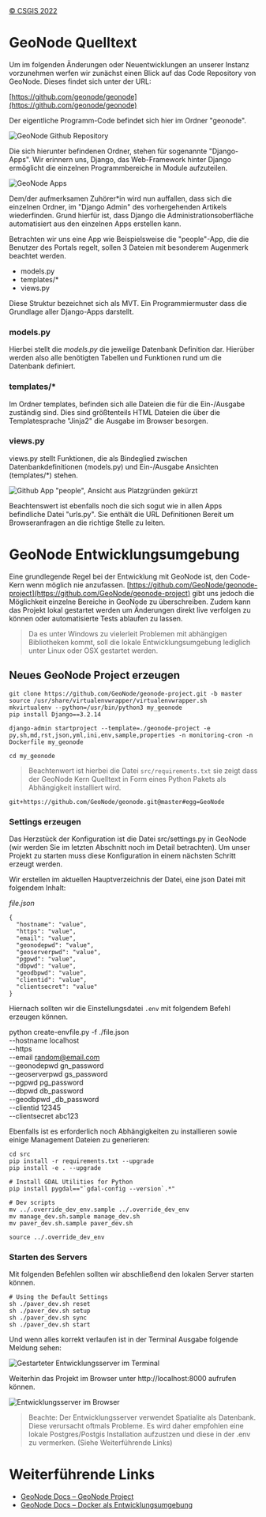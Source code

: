 <!-- the Menu -->
<link rel="stylesheet" media="all" href="../styles.css" />
<div id="logo"><a href="https://csgis.de">© CSGIS 2022</a></div>
<div id="menu"></div>
<div id="jumpMenu"></div>
<script src="../menu.js"></script>
<script src="../jumpmenu.js"></script>
<!-- the Menu -->


# GeoNode Quelltext

Um im folgenden Änderungen oder Neuentwicklungen an unserer Instanz vorzunehmen werfen wir zunächst einen Blick auf das Code Repository von GeoNode. Dieses findet sich unter der URL:

[https://github.com/geonode/geonode](https://github.com/geonode/geonode)

Der eigentliche Programm-Code befindet sich hier im Ordner "geonode".

![GeoNode Github Repository](images/github_geonode.jpeg)

Die sich hierunter befindenen Ordner, stehen für sogenannte "Django-Apps". Wir erinnern uns, Django, das Web-Framework hinter Django ermöglicht die einzelnen Programmbereiche in Module aufzuteilen.

![GeoNode Apps](images/github_apps.jpeg)

Dem/der aufmerksamen Zuhörer*in  wird nun auffallen, dass sich die einzelnen Ordner, im "Django Admin" des vorhergehenden Artikels wiederfinden. Grund hierfür ist, dass Django die Administrationsoberfläche automatisiert aus den einzelnen Apps erstellen kann.  

Betrachten wir uns eine App wie Beispielsweise die "people"-App, die die Benutzer des Portals regelt, sollen 3 Dateien mit besonderem Augenmerk beachtet werden.

- models.py
- templates/*
- views.py

Diese Struktur bezeichnet sich als MVT. Ein Programmiermuster dass die Grundlage aller Django-Apps darstellt.

### models.py
Hierbei stellt die *models.py* die jeweilige Datenbank Definition dar. Hierüber werden also alle benötigten Tabellen und Funktionen rund um die Datenbank definiert.

### templates/*
Im Ordner templates, befinden sich alle Dateien die für die Ein-/Ausgabe zuständig sind. Dies sind größtenteils HTML Dateien die über die Templatesprache "Jinja2" die Ausgabe im Browser besorgen.

### views.py
views.py stellt Funktionen, die als Bindeglied zwischen Datenbankdefinitionen (models.py) und Ein-/Ausgabe Ansichten (templates/*) stehen.

![Github App "people", Ansicht aus Platzgründen gekürzt](images/github_people.jpeg)

Beachtenswert ist ebenfalls noch die sich sogut wie in allen Apps befindliche Datei "urls.py". Sie enthält die URL Definitionen Bereit um Browseranfragen an die richtige Stelle zu leiten. 


# GeoNode Entwicklungsumgebung

Eine grundlegende Regel bei der Entwicklung mit GeoNode ist, den Code-Kern wenn möglich nie anzufassen. [https://github.com/GeoNode/geonode-project](https://github.com/GeoNode/geonode-project) gibt uns jedoch die Möglichkeit einzelne Bereiche in GeoNode zu überschreiben. Zudem kann das Projekt lokal gestartet werden um Änderungen direkt live verfolgen zu können oder automatisierte Tests ablaufen zu lassen.

> Da es unter Windows zu vielerleit Problemen mit abhängigen Bibliotheken kommt, soll die lokale Entwicklungsumgebung lediglich unter Linux oder OSX gestartet werden.

## Neues GeoNode Project erzeugen

```
git clone https://github.com/GeoNode/geonode-project.git -b master
source /usr/share/virtualenvwrapper/virtualenvwrapper.sh
mkvirtualenv --python=/usr/bin/python3 my_geonode
pip install Django==3.2.14

django-admin startproject --template=./geonode-project -e py,sh,md,rst,json,yml,ini,env,sample,properties -n monitoring-cron -n Dockerfile my_geonode

cd my_geonode
```

> Beachtenwert ist hierbei die Datei `src/requirements.txt` sie zeigt dass der GeoNode Kern Quelltext in Form eines Python Pakets als Abhängigkeit installiert wird.

```
git+https://github.com/GeoNode/geonode.git@master#egg=GeoNode
```


### Settings erzeugen

Das Herzstück der Konfiguration ist die Datei src/settings.py in GeoNode (wir werden Sie im letzten Abschnitt noch im Detail betrachten). Um unser Projekt zu starten muss diese Konfiguration in einem nächsten Schritt erzeugt werden.


Wir erstellen im aktuellen Hauptverzeichnis der Datei, eine json Datei mit folgendem Inhalt:

*file.json*

```
{
  "hostname": "value",
  "https": "value",
  "email": "value",
  "geonodepwd": "value",
  "geoserverpwd": "value",
  "pgpwd": "value",
  "dbpwd": "value",
  "geodbpwd": "value",
  "clientid": "value",
  "clientsecret": "value"
} 
```

Hiernach sollten wir die Einstellungsdatei `.env` mit folgendem Befehl erzeugen können.

python create-envfile.py -f ./file.json \
  --hostname localhost \
  --https \
  --email random@email.com \
  --geonodepwd gn_password \
  --geoserverpwd gs_password \
  --pgpwd pg_password \
  --dbpwd db_password \
  --geodbpwd _db_password \
  --clientid 12345 \
  --clientsecret abc123 

Ebenfalls ist es erforderlich noch Abhängigkeiten zu installieren sowie einige Management Dateien zu generieren:

```
cd src
pip install -r requirements.txt --upgrade
pip install -e . --upgrade

# Install GDAL Utilities for Python
pip install pygdal=="`gdal-config --version`.*"

# Dev scripts
mv ../.override_dev_env.sample ../.override_dev_env
mv manage_dev.sh.sample manage_dev.sh
mv paver_dev.sh.sample paver_dev.sh

source ../.override_dev_env
```


### Starten des Servers

Mit folgenden Befehlen sollten wir abschließend den lokalen Server starten können.

```
# Using the Default Settings
sh ./paver_dev.sh reset
sh ./paver_dev.sh setup
sh ./paver_dev.sh sync
sh ./paver_dev.sh start
```

Und wenn alles korrekt verlaufen ist in der Terminal Ausgabe folgende Meldung sehen:

![Gestarteter Entwicklungsserver im Terminal](images/dev_server_terminal.jpeg)


Weiterhin das Projekt im Browser unter http://localhost:8000 aufrufen können.

![Entwicklungsserver im Browser](images/dev_server_im_browser.jpeg)

> Beachte: Der Entwicklungsserver verwendet Spatialite als Datenbank. Diese verursacht oftmals Probleme. Es wird daher empfohlen eine lokale Postgres/Postgis Installation aufzustzen und diese in der .env zu vermerken. (Siehe Weiterführende Links)

# Weiterführende Links

- [GeoNode Docs – GeoNode Project](https://docs.geonode.org/en/master/install/advanced/project/index.html)
- [GeoNode Docs – Docker als Entwicklungsumgebung](https://docs.geonode.org/en/master/devel/docker/index.html)
